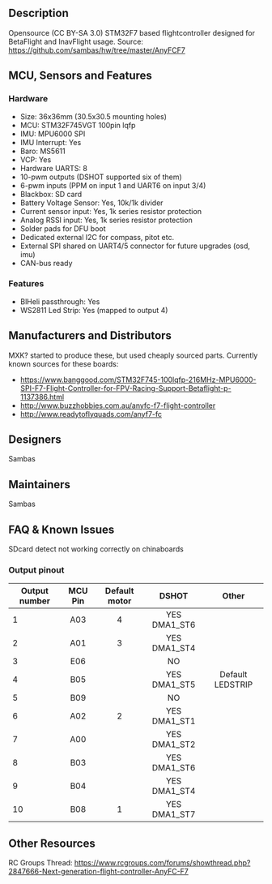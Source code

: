 ## Description

Opensource (CC BY-SA 3.0) STM32F7 based flightcontroller designed for BetaFlight and InavFlight usage.
Source: https://github.com/sambas/hw/tree/master/AnyFCF7

## MCU, Sensors and Features

### Hardware

- Size: 36x36mm (30.5x30.5 mounting holes)
- MCU: STM32F745VGT 100pin lqfp
- IMU: MPU6000 SPI
- IMU Interrupt: Yes
- Baro: MS5611
- VCP: Yes
- Hardware UARTS: 8
- 10-pwm outputs (DSHOT supported six of them)
- 6-pwm inputs (PPM on input 1 and UART6 on input 3/4)
- Blackbox: SD card
- Battery Voltage Sensor: Yes, 10k/1k divider
- Current sensor input: Yes, 1k series resistor protection
- Analog RSSI input: Yes, 1k series resistor protection
- Solder pads for DFU boot
- Dedicated external I2C for compass, pitot etc.
- External SPI shared on UART4/5 connector for future upgrades (osd, imu)
- CAN-bus ready

### Features

- BlHeli passthrough: Yes
- WS2811 Led Strip: Yes (mapped to output 4)

## Manufacturers and Distributors

MXK? started to produce these, but used cheaply sourced parts. Currently known sources for these boards:

- https://www.banggood.com/STM32F745-100lqfp-216MHz-MPU6000-SPI-F7-Flight-Controller-for-FPV-Racing-Support-Betaflight-p-1137386.html
- http://www.buzzhobbies.com.au/anyfc-f7-flight-controller
- http://www.readytoflyquads.com/anyf7-fc

## Designers

Sambas

## Maintainers

Sambas

## FAQ & Known Issues

SDcard detect not working correctly on chinaboards

### Output pinout

| Output number | MCU Pin | Default motor |    DSHOT     |      Other       |
| ------------- | :-----: | :-----------: | :----------: | :--------------: |
| 1             |   A03   |       4       | YES DMA1_ST6 |                  |
| 2             |   A01   |       3       | YES DMA1_ST4 |                  |
| 3             |   E06   |               |      NO      |                  |
| 4             |   B05   |               | YES DMA1_ST5 | Default LEDSTRIP |
| 5             |   B09   |               |      NO      |                  |
| 6             |   A02   |       2       | YES DMA1_ST1 |                  |
| 7             |   A00   |               | YES DMA1_ST2 |                  |
| 8             |   B03   |               | YES DMA1_ST6 |                  |
| 9             |   B04   |               | YES DMA1_ST4 |                  |
| 10            |   B08   |       1       | YES DMA1_ST7 |                  |

## Other Resources

RC Groups Thread: https://www.rcgroups.com/forums/showthread.php?2847666-Next-generation-flight-controller-AnyFC-F7
